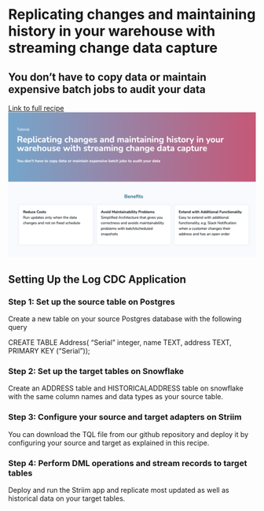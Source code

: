 # Replicating changes and maintaining history in your warehouse with streaming change data capture
## You don’t have to copy data or maintain expensive batch jobs to audit your data

[Link to full recipe](https://www.striim.com/tutorial/https://www.striim.com/tutorial/replicating-changes-and-maintaining-history-in-your-warehouse-with-streaming-change-data-capture/)
![Striim, Retail](https://github.com/striim/recipes/blob/main/CDC-log-history/Image.png)


## Setting Up the Log CDC Application </br>
### Step 1: Set up the source table on Postgres

Create a new table on your source Postgres database with the following query

CREATE TABLE Address( “Serial” integer,
name TEXT,
address TEXT,
PRIMARY KEY (“Serial”));

### Step 2: Set up the target tables on Snowflake

Create an ADDRESS table and HISTORICALADDRESS table on snowflake with the same column names and data types as your source table.

### Step 3: Configure your source and target adapters on Striim

You can download the TQL file from our github repository and deploy it by configuring your source and target as explained in this recipe.

### Step 4: Perform DML operations and stream records to target tables

Deploy and run the Striim app and replicate most updated as well as historical data on your target tables.







